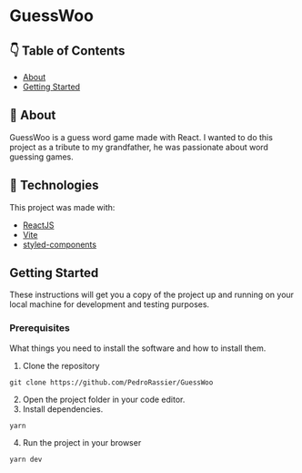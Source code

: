# GuessWoo

## 👇 Table of Contents
+ [About](#about)
+ [Getting Started](#getting_started)


## 📖 About <a name = "about"></a>
  GuessWoo is a guess word game made with React. I wanted to do this project as a tribute to my grandfather, he was passionate about word guessing games.
  
## 🧪 Technologies
This project was made with:
+ [ReactJS](https://reactjs.org)
+ [Vite](https://vitejs.dev)
+ [styled-components](https://styled-components.com/)


## Getting Started <a name = "getting_started"></a>
These instructions will get you a copy of the project up and running on your local machine for development and testing purposes.

### Prerequisites

What things you need to install the software and how to install them.

1. Clone the repository
```
git clone https://github.com/PedroRassier/GuessWoo
```
2. Open the project folder in your code editor.
3. Install dependencies.
```
yarn
```
4. Run the project in your browser
```
yarn dev
```
